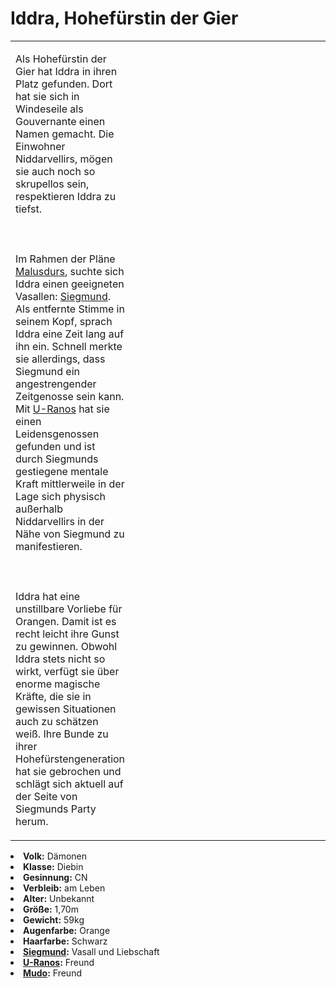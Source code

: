 # Iddra, Hohefürstin der Gier

<table>
<tr><td>
<p>
Als Hohefürstin der Gier hat Iddra in <a href="Banished-Peninsula.md" anchor="niddarvellir"></a> ihren Platz gefunden.
Dort hat sie sich in Windeseile als Gouvernante einen Namen gemacht. Die Einwohner Niddarvellirs, mögen sie auch noch
so skrupellos sein, respektieren Iddra zu tiefst.
<br></br><br></br>
Im Rahmen der Pläne <a href="Malusdur.md">Malusdurs</a>, suchte sich Iddra einen geeigneten Vasallen:
<a href="Siegmund.md">Siegmund</a>. Als entfernte Stimme in seinem Kopf, sprach Iddra eine Zeit lang auf ihn ein.
Schnell merkte sie allerdings, dass Siegmund ein angestrengender Zeitgenosse sein kann. Mit
<a href="U-Ranos.md">U-Ranos</a> hat sie einen Leidensgenossen gefunden und ist durch Siegmunds gestiegene mentale
Kraft mittlerweile in der Lage sich physisch außerhalb Niddarvellirs in der Nähe von Siegmund zu manifestieren.
<br></br><br></br>
Iddra hat eine unstillbare Vorliebe für Orangen. Damit ist es recht leicht ihre Gunst zu gewinnen. Obwohl Iddra stets
nicht so wirkt, verfügt sie über enorme magische Kräfte, die sie in gewissen Situationen auch zu schätzen weiß. Ihre
Bunde zu ihrer Hohefürstengeneration hat sie gebrochen und schlägt sich aktuell auf der Seite von Siegmunds Party herum.
</p>

</td><td width="300">
<!-- Edit here -->
<img src="iddra.png" alt="" />
</td></tr>
</table>

<procedure title="Allgemeine Informationen">
<list columns="3">
<li><b>Volk:</b> Dämonen</li>
<li><b>Klasse:</b> Diebin</li>
<li><b>Gesinnung:</b> CN</li>
<li><b>Verbleib:</b> am Leben</li>
</list>
</procedure>

<procedure title="Aussehen">
<list columns="3">
<li><b>Alter:</b> Unbekannt</li>
<li><b>Größe:</b> 1,70m</li>
<li><b>Gewicht:</b> 59kg</li>
<li><b>Augenfarbe:</b> Orange</li>
<li><b>Haarfarbe:</b> Schwarz</li>
<!-- <li><b>Maße:</b> 86/75-68-88</li> -->
</list>
</procedure>

<procedure title="Beziehungen">
<list columns="3">
<li><b><a href="Siegmund.md">Siegmund</a>:</b> Vasall und Liebschaft</li>
<li><b><a href="U-Ranos.md">U-Ranos</a>:</b> Freund</li>
<li><b><a href="Mudo.md">Mudo</a>:</b> Freund</li>
</list>
</procedure>

<!--
## Notizen

- **Ziele:** 
- **Geheimnisse:** 
-->